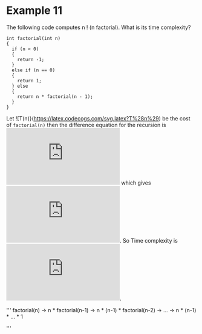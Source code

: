 # Example 11

The following code computes n ! (n factorial). What is its time complexity?

```
int factorial(int n)
{
  if (n < 0)
  {
    return -1;
  }
  else if (n == 0)
  {
    return 1;
  } else
  {
    return n * factorial(n - 1);
  }
}
```

Let ![T(n)}(https://latex.codecogs.com/svg.latex?T%28n%29) be the cost of `factorial(n)` then the difference equation for the recursion is 
![T(n) = O(1) + T(n-1)](https://latex.codecogs.com/svg.latex?T%28n%29%20%3D%20O%281%29%20&plus;%20T%28n-1%29) 
which gives ![T(n) = O(n)](https://latex.codecogs.com/svg.latex?T%28n%29%20%3D%20O%28n%29). So Time complexity is ![O(n)](https://latex.codecogs.com/svg.latex?O%28n%29).


'''
factorial(n)
  -> n \* factorial(n-1)
    -> n \* (n-1) \* factorial(n-2)
      -> ...
        -> n \* (n-1) \* ... \* 1
        
'''

